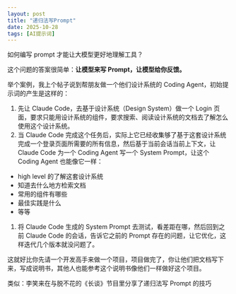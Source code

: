 ```yaml
---
layout: post
title: "递归法写Prompt"
date: 2025-10-28
tags: [AI提示词]
---
```

如何编写 prompt 才能让大模型更好地理解工具？

这个问题的答案很简单：**让模型来写 Prompt，让模型给你反馈。**

举个案例，我上个帖子说到帮朋友做一个他们设计系统的 Coding Agent，初始提示词的产生是这样的：

1. 先让 Claude Code，去基于设计系统（Design System）做一个 Login 页面，要求只能用设计系统的组件，要求搜索、阅读设计系统的文档去了解怎么使用这个设计系统。
2. 当 Claude Code 完成这个任务后，实际上它已经收集够了基于这套设计系统完成一个登录页面所需要的所有信息，然后基于当前会话当前上下文，让 Claude Code 为一个 Coding Agent 写一个 System Prompt，让这个 Coding Agent 也能像它一样：
- high level 的了解这套设计系统
- 知道去什么地方检索文档
- 常用的组件有哪些
- 最佳实践是什么
- 等等
1. 将 Claude Code 生成的 System Prompt 去测试，看差距在哪，然后回到之前 Claude Code 的会话，告诉它之前的 Prompt 存在的问题，让它优化，这样迭代几个版本就没问题了。

这就好比你先请一个开发高手来做一个项目，项目做完了，你让他们把文档写下来，写成说明书，其他人也能参考这个说明书像他们一样做好这个项目。

类似：李笑来在与脱不花的《长谈》节目里分享了递归法写 Prompt 的技巧
